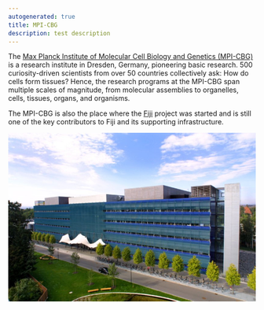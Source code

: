 ```yaml
---
autogenerated: true
title: MPI-CBG
description: test description
---
```


The [Max Planck Institute of Molecular Cell Biology and Genetics (MPI-CBG)](http://www.mpi-cbg.de) is a research institute in Dresden, Germany, pioneering basic research. 500 curiosity-driven scientists from over 50 countries collectively ask: How do cells form tissues? Hence, the research programs at the MPI-CBG span multiple scales of magnitude, from molecular assemblies to organelles, cells, tissues, organs, and organisms.

The MPI-CBG is also the place where the [Fiji](/fiji) project was started and is still one of the key contributors to Fiji and its supporting infrastructure.

![](/media/Cbgbuilding.jpg "cbgbuilding.jpg")



